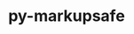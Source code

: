 ---
title: "py-markupsafe"
layout: cache
categories: [package, develop-2023-08-20]
meta: {"versions": ["2.1.3"], "compilers": ["apple-clang@=14.0.0", "gcc@=11.1.0", "gcc@=11.3.0", "gcc@=7.3.1"], "oss": ["amzn2", "ubuntu20.04", "ubuntu22.04", "ventura"], "platforms": ["darwin", "linux"], "targets": ["aarch64", "neoverse_n1", "ppc64le", "x86_64_v3"], "stacks": ["aws-isc", "aws-isc-aarch64", "data-vis-sdk", "e4s", "e4s-power", "gpu-tests", "ml-darwin-aarch64-mps", "ml-linux-x86_64-cpu", "ml-linux-x86_64-cuda", "ml-linux-x86_64-rocm", "root"], "num_specs": 19, "num_specs_by_stack": {"root": 19, "ml-darwin-aarch64-mps": 2, "aws-isc-aarch64": 2, "aws-isc": 1, "e4s-power": 3, "e4s": 6, "gpu-tests": 1, "data-vis-sdk": 1, "ml-linux-x86_64-cpu": 4, "ml-linux-x86_64-rocm": 4, "ml-linux-x86_64-cuda": 4}}
spec_details: [{"hash": "beqgp2afedtcm2lazmrhjv7piixf4yer", "compiler": "apple-clang@=14.0.0", "versions": ["2.1.3"], "os": "ventura", "platform": "darwin", "target": "aarch64", "variants": ["build_system=python_pip"], "stacks": ["root", "ml-darwin-aarch64-mps"], "size": "-", "tarball": "https://binaries.spack.io/develop-2023-08-20/build_cache/darwin-ventura-aarch64/apple-clang-14.0.0/py-markupsafe-2.1.3/darwin-ventura-aarch64-apple-clang-14.0.0-py-markupsafe-2.1.3-beqgp2afedtcm2lazmrhjv7piixf4yer.spack"}, {"hash": "2xbkafygix35kyejtwuhvgv42psut4pc", "compiler": "apple-clang@=14.0.0", "versions": ["2.1.3"], "os": "ventura", "platform": "darwin", "target": "aarch64", "variants": ["build_system=python_pip"], "stacks": ["root", "ml-darwin-aarch64-mps"], "size": "-", "tarball": "https://binaries.spack.io/develop-2023-08-20/build_cache/darwin-ventura-aarch64/apple-clang-14.0.0/py-markupsafe-2.1.3/darwin-ventura-aarch64-apple-clang-14.0.0-py-markupsafe-2.1.3-2xbkafygix35kyejtwuhvgv42psut4pc.spack"}, {"hash": "igui5zxm47hoqrlz73sx5o5vanao7mzi", "compiler": "gcc@=7.3.1", "versions": ["2.1.3"], "os": "amzn2", "platform": "linux", "target": "aarch64", "variants": ["build_system=python_pip"], "stacks": ["aws-isc-aarch64", "root"], "size": "-", "tarball": "https://binaries.spack.io/develop-2023-08-20/build_cache/linux-amzn2-aarch64/gcc-7.3.1/py-markupsafe-2.1.3/linux-amzn2-aarch64-gcc-7.3.1-py-markupsafe-2.1.3-igui5zxm47hoqrlz73sx5o5vanao7mzi.spack"}, {"hash": "hgureqzf2mpvkgt3nh4awedqd4gnvgph", "compiler": "gcc@=7.3.1", "versions": ["2.1.3"], "os": "amzn2", "platform": "linux", "target": "neoverse_n1", "variants": ["build_system=python_pip"], "stacks": ["aws-isc-aarch64", "root"], "size": "-", "tarball": "https://binaries.spack.io/develop-2023-08-20/build_cache/linux-amzn2-neoverse_n1/gcc-7.3.1/py-markupsafe-2.1.3/linux-amzn2-neoverse_n1-gcc-7.3.1-py-markupsafe-2.1.3-hgureqzf2mpvkgt3nh4awedqd4gnvgph.spack"}, {"hash": "ygi5spido4rwuugfy3hjc44jkw76m3dx", "compiler": "gcc@=7.3.1", "versions": ["2.1.3"], "os": "amzn2", "platform": "linux", "target": "x86_64_v3", "variants": ["build_system=python_pip"], "stacks": ["root", "aws-isc"], "size": "-", "tarball": "https://binaries.spack.io/develop-2023-08-20/build_cache/linux-amzn2-x86_64_v3/gcc-7.3.1/py-markupsafe-2.1.3/linux-amzn2-x86_64_v3-gcc-7.3.1-py-markupsafe-2.1.3-ygi5spido4rwuugfy3hjc44jkw76m3dx.spack"}, {"hash": "ynzexvvmy4pxr6snirw67zbtlgqll7r6", "compiler": "gcc@=11.1.0", "versions": ["2.1.3"], "os": "ubuntu20.04", "platform": "linux", "target": "ppc64le", "variants": ["build_system=python_pip"], "stacks": ["root", "e4s-power"], "size": "-", "tarball": "https://binaries.spack.io/develop-2023-08-20/build_cache/linux-ubuntu20.04-ppc64le/gcc-11.1.0/py-markupsafe-2.1.3/linux-ubuntu20.04-ppc64le-gcc-11.1.0-py-markupsafe-2.1.3-ynzexvvmy4pxr6snirw67zbtlgqll7r6.spack"}, {"hash": "hgfd4shfiv4pthf75ky2hwd5m7szogi7", "compiler": "gcc@=11.1.0", "versions": ["2.1.3"], "os": "ubuntu20.04", "platform": "linux", "target": "ppc64le", "variants": ["build_system=python_pip"], "stacks": ["root", "e4s-power"], "size": "-", "tarball": "https://binaries.spack.io/develop-2023-08-20/build_cache/linux-ubuntu20.04-ppc64le/gcc-11.1.0/py-markupsafe-2.1.3/linux-ubuntu20.04-ppc64le-gcc-11.1.0-py-markupsafe-2.1.3-hgfd4shfiv4pthf75ky2hwd5m7szogi7.spack"}, {"hash": "2zkrf4hdatgg57773z3ejlglussfoqat", "compiler": "gcc@=11.1.0", "versions": ["2.1.3"], "os": "ubuntu20.04", "platform": "linux", "target": "ppc64le", "variants": ["build_system=python_pip"], "stacks": ["root", "e4s-power"], "size": "-", "tarball": "https://binaries.spack.io/develop-2023-08-20/build_cache/linux-ubuntu20.04-ppc64le/gcc-11.1.0/py-markupsafe-2.1.3/linux-ubuntu20.04-ppc64le-gcc-11.1.0-py-markupsafe-2.1.3-2zkrf4hdatgg57773z3ejlglussfoqat.spack"}, {"hash": "lraym5qpcojrclilk7wr5kxhqqocr3al", "compiler": "gcc@=11.1.0", "versions": ["2.1.3"], "os": "ubuntu20.04", "platform": "linux", "target": "x86_64_v3", "variants": ["build_system=python_pip"], "stacks": ["root", "e4s", "gpu-tests"], "size": "-", "tarball": "https://binaries.spack.io/develop-2023-08-20/build_cache/linux-ubuntu20.04-x86_64_v3/gcc-11.1.0/py-markupsafe-2.1.3/linux-ubuntu20.04-x86_64_v3-gcc-11.1.0-py-markupsafe-2.1.3-lraym5qpcojrclilk7wr5kxhqqocr3al.spack"}, {"hash": "jzuml3dl75dvuw45bcpgbii52kjrli2y", "compiler": "gcc@=11.1.0", "versions": ["2.1.3"], "os": "ubuntu20.04", "platform": "linux", "target": "x86_64_v3", "variants": ["build_system=python_pip"], "stacks": ["root", "data-vis-sdk"], "size": "-", "tarball": "https://binaries.spack.io/develop-2023-08-20/build_cache/linux-ubuntu20.04-x86_64_v3/gcc-11.1.0/py-markupsafe-2.1.3/linux-ubuntu20.04-x86_64_v3-gcc-11.1.0-py-markupsafe-2.1.3-jzuml3dl75dvuw45bcpgbii52kjrli2y.spack"}, {"hash": "35u5heem7j5qnorl23hmtdly2hoxyqi6", "compiler": "gcc@=11.1.0", "versions": ["2.1.3"], "os": "ubuntu20.04", "platform": "linux", "target": "x86_64_v3", "variants": ["build_system=python_pip"], "stacks": ["root", "e4s"], "size": "-", "tarball": "https://binaries.spack.io/develop-2023-08-20/build_cache/linux-ubuntu20.04-x86_64_v3/gcc-11.1.0/py-markupsafe-2.1.3/linux-ubuntu20.04-x86_64_v3-gcc-11.1.0-py-markupsafe-2.1.3-35u5heem7j5qnorl23hmtdly2hoxyqi6.spack"}, {"hash": "6yvs24ind3h7g6wydm3yy6zm3neow7gl", "compiler": "gcc@=11.1.0", "versions": ["2.1.3"], "os": "ubuntu20.04", "platform": "linux", "target": "x86_64_v3", "variants": ["build_system=python_pip"], "stacks": ["root", "e4s"], "size": "-", "tarball": "https://binaries.spack.io/develop-2023-08-20/build_cache/linux-ubuntu20.04-x86_64_v3/gcc-11.1.0/py-markupsafe-2.1.3/linux-ubuntu20.04-x86_64_v3-gcc-11.1.0-py-markupsafe-2.1.3-6yvs24ind3h7g6wydm3yy6zm3neow7gl.spack"}, {"hash": "a6rgqw45smfmglh2zl3pzvdw4ansdwrg", "compiler": "gcc@=11.1.0", "versions": ["2.1.3"], "os": "ubuntu20.04", "platform": "linux", "target": "x86_64_v3", "variants": ["build_system=python_pip"], "stacks": ["root", "e4s"], "size": "-", "tarball": "https://binaries.spack.io/develop-2023-08-20/build_cache/linux-ubuntu20.04-x86_64_v3/gcc-11.1.0/py-markupsafe-2.1.3/linux-ubuntu20.04-x86_64_v3-gcc-11.1.0-py-markupsafe-2.1.3-a6rgqw45smfmglh2zl3pzvdw4ansdwrg.spack"}, {"hash": "qyq5hp2hduskbmztacpqxdqkg236mpep", "compiler": "gcc@=11.1.0", "versions": ["2.1.3"], "os": "ubuntu20.04", "platform": "linux", "target": "x86_64_v3", "variants": ["build_system=python_pip"], "stacks": ["root", "e4s"], "size": "-", "tarball": "https://binaries.spack.io/develop-2023-08-20/build_cache/linux-ubuntu20.04-x86_64_v3/gcc-11.1.0/py-markupsafe-2.1.3/linux-ubuntu20.04-x86_64_v3-gcc-11.1.0-py-markupsafe-2.1.3-qyq5hp2hduskbmztacpqxdqkg236mpep.spack"}, {"hash": "or557zmet5kbmm6yoayptwjrj2tpunkk", "compiler": "gcc@=11.1.0", "versions": ["2.1.3"], "os": "ubuntu20.04", "platform": "linux", "target": "x86_64_v3", "variants": ["build_system=python_pip"], "stacks": ["root", "e4s"], "size": "-", "tarball": "https://binaries.spack.io/develop-2023-08-20/build_cache/linux-ubuntu20.04-x86_64_v3/gcc-11.1.0/py-markupsafe-2.1.3/linux-ubuntu20.04-x86_64_v3-gcc-11.1.0-py-markupsafe-2.1.3-or557zmet5kbmm6yoayptwjrj2tpunkk.spack"}, {"hash": "jn3kosfwv57zknvlzun5ijufpvwykrpt", "compiler": "gcc@=11.3.0", "versions": ["2.1.3"], "os": "ubuntu22.04", "platform": "linux", "target": "x86_64_v3", "variants": ["build_system=python_pip"], "stacks": ["root", "ml-linux-x86_64-cpu", "ml-linux-x86_64-rocm", "ml-linux-x86_64-cuda"], "size": "-", "tarball": "https://binaries.spack.io/develop-2023-08-20/build_cache/linux-ubuntu22.04-x86_64_v3/gcc-11.3.0/py-markupsafe-2.1.3/linux-ubuntu22.04-x86_64_v3-gcc-11.3.0-py-markupsafe-2.1.3-jn3kosfwv57zknvlzun5ijufpvwykrpt.spack"}, {"hash": "7ghft6bsrr2i4sv6wkrj6byzguwmohiq", "compiler": "gcc@=11.3.0", "versions": ["2.1.3"], "os": "ubuntu22.04", "platform": "linux", "target": "x86_64_v3", "variants": ["build_system=python_pip"], "stacks": ["root", "ml-linux-x86_64-cpu", "ml-linux-x86_64-rocm", "ml-linux-x86_64-cuda"], "size": "-", "tarball": "https://binaries.spack.io/develop-2023-08-20/build_cache/linux-ubuntu22.04-x86_64_v3/gcc-11.3.0/py-markupsafe-2.1.3/linux-ubuntu22.04-x86_64_v3-gcc-11.3.0-py-markupsafe-2.1.3-7ghft6bsrr2i4sv6wkrj6byzguwmohiq.spack"}, {"hash": "jytiqnhtdmjlgs6pumjmaepwlamlvkrp", "compiler": "gcc@=11.3.0", "versions": ["2.1.3"], "os": "ubuntu22.04", "platform": "linux", "target": "x86_64_v3", "variants": ["build_system=python_pip"], "stacks": ["root", "ml-linux-x86_64-cpu", "ml-linux-x86_64-rocm", "ml-linux-x86_64-cuda"], "size": "-", "tarball": "https://binaries.spack.io/develop-2023-08-20/build_cache/linux-ubuntu22.04-x86_64_v3/gcc-11.3.0/py-markupsafe-2.1.3/linux-ubuntu22.04-x86_64_v3-gcc-11.3.0-py-markupsafe-2.1.3-jytiqnhtdmjlgs6pumjmaepwlamlvkrp.spack"}, {"hash": "xqzcecgytlpjykaa5dwhrq5xi4h6vt2s", "compiler": "gcc@=11.3.0", "versions": ["2.1.3"], "os": "ubuntu22.04", "platform": "linux", "target": "x86_64_v3", "variants": ["build_system=python_pip"], "stacks": ["root", "ml-linux-x86_64-cpu", "ml-linux-x86_64-rocm", "ml-linux-x86_64-cuda"], "size": "-", "tarball": "https://binaries.spack.io/develop-2023-08-20/build_cache/linux-ubuntu22.04-x86_64_v3/gcc-11.3.0/py-markupsafe-2.1.3/linux-ubuntu22.04-x86_64_v3-gcc-11.3.0-py-markupsafe-2.1.3-xqzcecgytlpjykaa5dwhrq5xi4h6vt2s.spack"}]
---